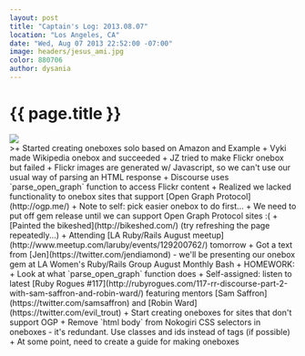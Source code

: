 ```yaml
---
layout: post
title: "Captain's Log: 2013.08.07"
location: "Los Angeles, CA"
date: "Wed, Aug 07 2013 22:52:00 -07:00"
image: headers/jesus_ami.jpg
color: 880706
author: dysania
---
```


{{ page.title }}
================

<img src="http://media.catmoji.com/cache/post/kbh/grumpy-cat_thumb.jpg" style="margin:auto;display:block;" />
>+ Started creating oneboxes solo based on Amazon and Example
  + Vyki made Wikipedia onebox and succeeded
  + JZ tried to make Flickr onebox but failed
    + Flickr images are generated w/ Javascript, so we can't use our usual way of parsing an HTML response
    + Discourse uses `parse_open_graph` function to access Flickr content
    + Realized we lacked functionality to onebox sites that support [Open Graph Protocol](http://ogp.me/)
    + Note to self: pick easier onebox to do first...
+ We need to put off gem release until we can support Open Graph Protocol sites :(
+ [Painted the bikeshed](http://bikeshed.com/) (try refreshing the page repeatedly...)
+ Attending [LA Ruby/Rails August meetup](http://www.meetup.com/laruby/events/129200762/) tomorrow
+ Got a text from [Jen](https://twitter.com/jendiamond) - we'll be presenting our onebox gem at LA Women's Ruby/Rails Group August Monthly Bash
+ HOMEWORK:
  + Look at what `parse_open_graph` function does
  + Self-assigned: listen to latest [Ruby Rogues #117](http://rubyrogues.com/117-rr-discourse-part-2-with-sam-saffron-and-robin-ward/) featuring mentors [Sam Saffron](https://twitter.com/samsaffron) and [Robin Ward](https://twitter.com/evil_trout)
  + Start creating oneboxes for sites that don't support OGP
  + Remove `html body` from Nokogiri CSS selectors in oneboxes - it's redundant. Use classes and ids instead of tags (if possible)
  + At some point, need to create a guide for making oneboxes

